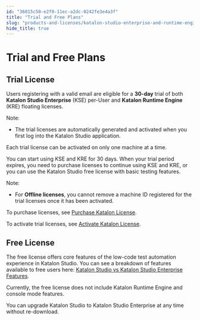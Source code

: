 ```yaml
---
id: "36015c50-e2f0-11ec-a2dc-0242fe3e4a3f"
title: "Trial and Free Plans"
slug: "products-and-licenses/katalon-studio-enterprise-and-runtime-engine-licenses/trial-and-free-plans"
hide_title: true
---
```

    

# <a id="id_trial-free-plans" class="anchor_top_offset"/><a id="ariaid-title1" class="anchor_top_offset"/>Trial and Free Plans

    
    
  

## <a id="id_1" class="anchor_top_offset"/>Trial License

<p xmlns="http://www.w3.org/1999/xhtml" className="p">Users registering with a valid email are eligible for a <strong className="ph b">30-day</strong> trial of both <strong className="ph b">Katalon Studio Enterprise</strong> (KSE) per-User and <strong className="ph b">Katalon Runtime Engine</strong> (KRE) floating licenses.</p> 
<div xmlns="http://www.w3.org/1999/xhtml" className="note note note_note"><span className="note__title">Note:</span> 
  <p className="p">
  </p><div className="p">
    <ul className="ul"><li className="li">The trial licenses are automatically generated and activated when you first log into the Katalon Studio application.</li></ul>
  </div>
</div>
<p xmlns="http://www.w3.org/1999/xhtml" className="p">Each trial license can be activated on only one machine at a time.</p> 
<p xmlns="http://www.w3.org/1999/xhtml" className="p">You can start using KSE and KRE for 30 days. When your trial period expires, you need to purchase licenses to continue using KSE and KRE, or you can use the Katalon Studio free license with basic testing features.</p> 
<div xmlns="http://www.w3.org/1999/xhtml" className="note note note_note"><span className="note__title">Note:</span> 
  <p className="p">
  </p><div className="p">
    <ul className="ul"><li className="li">
        <p className="p">For <strong className="ph b">Offline licenses</strong>, you cannot remove a machine ID registered for the trial licenses once it has been activated.</p>
      </li></ul>
  </div>
</div>
<p xmlns="http://www.w3.org/1999/xhtml" className="p">To purchase licenses, see <a className="xref" href="/docs/products-and-licenses/license-administration/purchases-and-billing/purchase-katalon-licenses">Purchase Katalon License</a>.</p> 
<p xmlns="http://www.w3.org/1999/xhtml" className="p">To activate trial licenses, see <a className="xref" href="/docs/products-and-licenses/katalon-studio-enterprise-and-runtime-engine-licenses/activate-katalon-license">Activate Katalon License</a>.</p> 

## <a id="id_2" class="anchor_top_offset"/>Free License

<p xmlns="http://www.w3.org/1999/xhtml" className="p">The free license offers core features of the low-code test   automation experience in Katalon Studio. You can see a breakdown of   features available to free users here: <a className="xref" href="/docs/products-and-licenses/katalon-studio-enterprise-and-runtime-engine-licenses/katalon-studio-vs-katalon-studio-enterprise-features">Katalon Studio vs Katalon Studio Enterprise Features</a>.</p> 
<p xmlns="http://www.w3.org/1999/xhtml" className="p">Currently, the free license does not include Katalon Runtime   Engine and console mode features.</p> 
<p xmlns="http://www.w3.org/1999/xhtml" className="p">You can upgrade Katalon Studio to Katalon Studio Enterprise at   any time without re-download.</p> 
